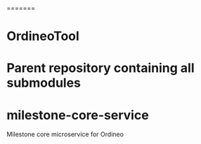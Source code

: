 
=======

# OrdineoTool
Parent repository containing all submodules
=======

# milestone-core-service
Milestone core microservice for Ordineo
